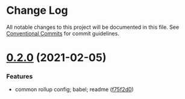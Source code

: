 # Change Log

All notable changes to this project will be documented in this file.
See [Conventional Commits](https://conventionalcommits.org) for commit guidelines.

# [0.2.0](https://github.com/tinyfe/one-utils/compare/@tinyfe/color-pool@0.1.0...@tinyfe/color-pool@0.2.0) (2021-02-05)


### Features

* common rollup config; babel; readme ([f75f2d0](https://github.com/tinyfe/one-utils/commit/f75f2d0835738971d479485888772c04d4938906))
